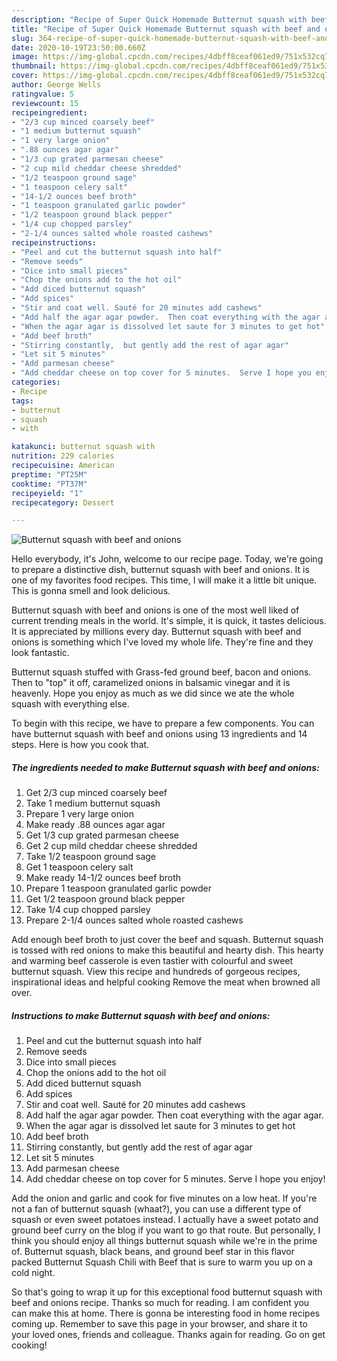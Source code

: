 ```yaml
---
description: "Recipe of Super Quick Homemade Butternut squash with beef and onions"
title: "Recipe of Super Quick Homemade Butternut squash with beef and onions"
slug: 364-recipe-of-super-quick-homemade-butternut-squash-with-beef-and-onions
date: 2020-10-19T23:50:00.660Z
image: https://img-global.cpcdn.com/recipes/4dbff8ceaf061ed9/751x532cq70/butternut-squash-with-beef-and-onions-recipe-main-photo.jpg
thumbnail: https://img-global.cpcdn.com/recipes/4dbff8ceaf061ed9/751x532cq70/butternut-squash-with-beef-and-onions-recipe-main-photo.jpg
cover: https://img-global.cpcdn.com/recipes/4dbff8ceaf061ed9/751x532cq70/butternut-squash-with-beef-and-onions-recipe-main-photo.jpg
author: George Wells
ratingvalue: 5
reviewcount: 15
recipeingredient:
- "2/3 cup minced coarsely beef"
- "1 medium butternut squash"
- "1 very large onion"
- ".88 ounces agar agar"
- "1/3 cup grated parmesan cheese"
- "2 cup mild cheddar cheese shredded"
- "1/2 teaspoon ground sage"
- "1 teaspoon celery salt"
- "14-1/2 ounces beef broth"
- "1 teaspoon granulated garlic powder"
- "1/2 teaspoon ground black pepper"
- "1/4 cup chopped parsley"
- "2-1/4 ounces salted whole roasted cashews"
recipeinstructions:
- "Peel and cut the butternut squash into half"
- "Remove seeds"
- "Dice into small pieces"
- "Chop the onions add to the hot oil"
- "Add diced butternut squash"
- "Add spices"
- "Stir and coat well. Sauté for 20 minutes add cashews"
- "Add half the agar agar powder.  Then coat everything with the agar agar."
- "When the agar agar is dissolved let saute for 3 minutes to get hot"
- "Add beef broth"
- "Stirring constantly,  but gently add the rest of agar agar"
- "Let sit 5 minutes"
- "Add parmesan cheese"
- "Add cheddar cheese on top cover for 5 minutes.  Serve I hope you enjoy!"
categories:
- Recipe
tags:
- butternut
- squash
- with

katakunci: butternut squash with 
nutrition: 229 calories
recipecuisine: American
preptime: "PT25M"
cooktime: "PT37M"
recipeyield: "1"
recipecategory: Dessert

---
```



![Butternut squash with beef and onions](https://img-global.cpcdn.com/recipes/4dbff8ceaf061ed9/751x532cq70/butternut-squash-with-beef-and-onions-recipe-main-photo.jpg)

Hello everybody, it's John, welcome to our recipe page. Today, we're going to prepare a distinctive dish, butternut squash with beef and onions. It is one of my favorites food recipes. This time, I will make it a little bit unique. This is gonna smell and look delicious.

Butternut squash with beef and onions is one of the most well liked of current trending meals in the world. It's simple, it is quick, it tastes delicious. It is appreciated by millions every day. Butternut squash with beef and onions is something which I've loved my whole life. They're fine and they look fantastic.

Butternut squash stuffed with Grass-fed ground beef, bacon and onions. Then to &#34;top&#34; it off, caramelized onions in balsamic vinegar and it is heavenly. Hope you enjoy as much as we did since we ate the whole squash with everything else.


To begin with this recipe, we have to prepare a few components. You can have butternut squash with beef and onions using 13 ingredients and 14 steps. Here is how you cook that.

<!--inarticleads1-->

##### The ingredients needed to make Butternut squash with beef and onions:

1. Get 2/3 cup minced coarsely beef
1. Take 1 medium butternut squash
1. Prepare 1 very large onion
1. Make ready .88 ounces agar agar
1. Get 1/3 cup grated parmesan cheese
1. Get 2 cup mild cheddar cheese shredded
1. Take 1/2 teaspoon ground sage
1. Get 1 teaspoon celery salt
1. Make ready 14-1/2 ounces beef broth
1. Prepare 1 teaspoon granulated garlic powder
1. Get 1/2 teaspoon ground black pepper
1. Take 1/4 cup chopped parsley
1. Prepare 2-1/4 ounces salted whole roasted cashews


Add enough beef broth to just cover the beef and squash. Butternut squash is tossed with red onions to make this beautiful and hearty dish. This hearty and warming beef casserole is even tastier with colourful and sweet butternut squash. View this recipe and hundreds of gorgeous recipes, inspirational ideas and helpful cooking Remove the meat when browned all over. 

<!--inarticleads2-->

##### Instructions to make Butternut squash with beef and onions:

1. Peel and cut the butternut squash into half
1. Remove seeds
1. Dice into small pieces
1. Chop the onions add to the hot oil
1. Add diced butternut squash
1. Add spices
1. Stir and coat well. Sauté for 20 minutes add cashews
1. Add half the agar agar powder.  Then coat everything with the agar agar.
1. When the agar agar is dissolved let saute for 3 minutes to get hot
1. Add beef broth
1. Stirring constantly,  but gently add the rest of agar agar
1. Let sit 5 minutes
1. Add parmesan cheese
1. Add cheddar cheese on top cover for 5 minutes.  Serve I hope you enjoy!


Add the onion and garlic and cook for five minutes on a low heat. If you&#39;re not a fan of butternut squash (whaat?), you can use a different type of squash or even sweet potatoes instead. I actually have a sweet potato and ground beef curry on the blog if you want to go that route. But personally, I think you should enjoy all things butternut squash while we&#39;re in the prime of. Butternut squash, black beans, and ground beef star in this flavor packed Butternut Squash Chili with Beef that is sure to warm you up on a cold night. 

So that's going to wrap it up for this exceptional food butternut squash with beef and onions recipe. Thanks so much for reading. I am confident you can make this at home. There is gonna be interesting food in home recipes coming up. Remember to save this page in your browser, and share it to your loved ones, friends and colleague. Thanks again for reading. Go on get cooking!
